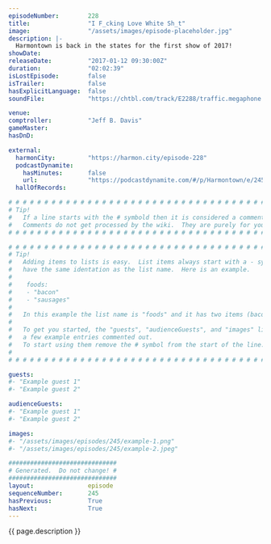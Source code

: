 ```yaml
---
episodeNumber:        228
title:                "I F_cking Love White Sh_t"
image:                "/assets/images/episode-placeholder.jpg"
description: |-
  Harmontown is back in the states for the first show of 2017!
showDate:             
releaseDate:          "2017-01-12 09:30:00Z"
duration:             "02:02:39"
isLostEpisode:        false
isTrailer:            false
hasExplicitLanguage:  false
soundFile:            "https://chtbl.com/track/E2288/traffic.megaphone.fm/STA3406345858.mp3?updated=1596834110"

venue:                
comptroller:          "Jeff B. Davis"
gameMaster:           
hasDnD:               

external:
  harmonCity:         "https://harmon.city/episode-228"
  podcastDynamite:
    hasMinutes:       false
    url:              "https://podcastdynamite.com/#/p/Harmontown/e/245/228"
  hallOfRecords:      

# # # # # # # # # # # # # # # # # # # # # # # # # # # # # # # # # # # # # # # # # # # # #
# Tip!
#   If a line starts with the # symbold then it is considered a comment.
#   Comments do not get processed by the wiki.  They are purely for your information.
# # # # # # # # # # # # # # # # # # # # # # # # # # # # # # # # # # # # # # # # # # # # #

# # # # # # # # # # # # # # # # # # # # # # # # # # # # # # # # # # # # # # # # # # # # #
# Tip!
#   Adding items to lists is easy.  List items always start with a - symbol and have
#   have the same identation as the list name.  Here is an example.
#
#    foods:
#    - "bacon"
#    - "sausages"
#
#   In this example the list name is "foods" and it has two items (bacon, and sausages).
#
#   To get you started, the "guests", "audienceGuests", and "images" lists below have
#   a few example entries commented out.
#   To start using them remove the # symbol from the start of the line.
#
# # # # # # # # # # # # # # # # # # # # # # # # # # # # # # # # # # # # # # # # # # # # #

guests:
#- "Example guest 1"
#- "Example guest 2"

audienceGuests:
#- "Example guest 1"
#- "Example guest 2"

images:
#- "/assets/images/episodes/245/example-1.png"
#- "/assets/images/episodes/245/example-2.jpeg"

##############################
# Generated.  Do not change! #
##############################
layout:               episode
sequenceNumber:       245
hasPrevious:          True
hasNext:              True
---
```


<!-- The episode description will be rendered here -->
{{ page.description }}

<!-- Add your content BELOW here -->
<!-- vvvvvvvvvvvvvvvvvvvvvvvvvvv -->




<!-- ^^^^^^^^^^^^^^^^^^^^^^^^^^^ -->
<!-- Add your content ABOVE here -->

<!-- The episode gallery will be rendered here -->